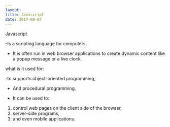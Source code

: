 ```yaml
---
layout:
title: Javascript
date: 2017-08-07
---
```


Javascript

-Is a scripting language for computers.

- It is often run in web browser applications to create dynamic content like a popup message or a live clock. 

what is it used for:

-to supports object-oriented programming,

- And procedural programming.

- It can be used to:
1. control web pages on the client side of the browser,
2. server-side programs,
3. and even mobile applications.

